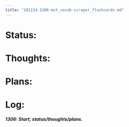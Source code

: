 ```yaml
---
title: "181214-1306-mst_vocab-scraper_flashcards.md"
---
```


# Status:


# Thoughts:


# Plans:


# Log:

##### 1306: Start; status/thoughts/plans.
